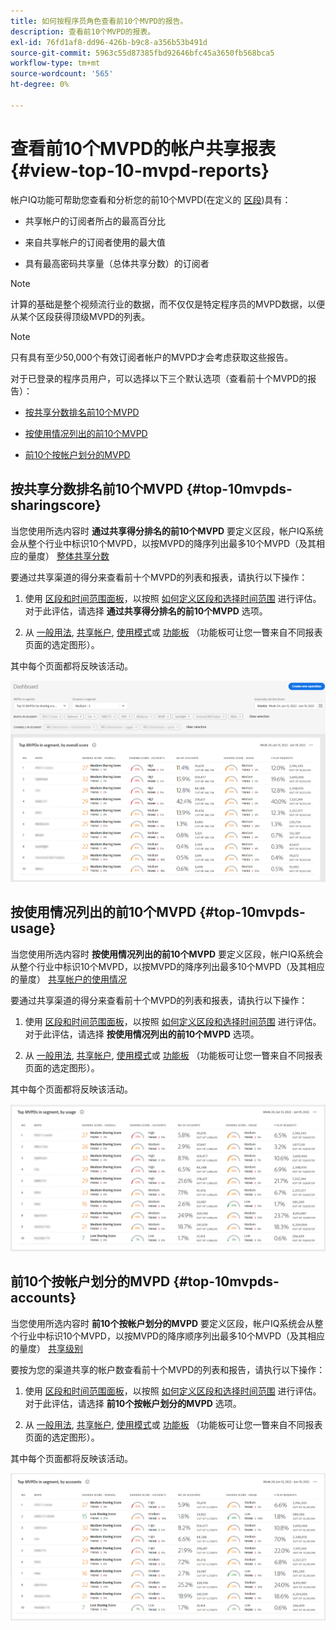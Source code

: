 ```yaml
---
title: 如何按程序员角色查看前10个MVPD的报告。
description: 查看前10个MVPD的报表。
exl-id: 76fd1af8-dd96-426b-b9c8-a356b53b491d
source-git-commit: 5963c55d87385fbd92646bfc45a3650fb568bca5
workflow-type: tm+mt
source-wordcount: '565'
ht-degree: 0%

---
```


# 查看前10个MVPD的帐户共享报表 <!--and Programmers--> {#view-top-10-mvpd-reports}

帐户IQ功能可帮助您查看和分析您的前10个MVPD(在定义的 [区段](/help/AccountIQ/product-concepts.md#segmet-def))具有：

* 共享帐户的订阅者所占的最高百分比

* 来自共享帐户的订阅者使用的最大值

* 具有最高密码共享量（总体共享分数）的订阅者

>[!NOTE]
>
>计算的基础是整个视频流行业的数据，而不仅仅是特定程序员的MVPD数据，以便从某个区段获得顶级MVPD的列表。

>[!NOTE]
>
>只有具有至少50,000个有效订阅者帐户的MVPD才会考虑获取这些报告。

对于已登录的程序员用户，可以选择以下三个默认选项（查看前十个MVPD的报告）：

* [按共享分数排名前10个MVPD](#top-10mvpds-sharingscore)

* [按使用情况列出的前10个MVPD](#top-10mvpds-usage)

* [前10个按帐户划分的MVPD](#top-10mvpds-accounts)

## 按共享分数排名前10个MVPD {#top-10mvpds-sharingscore}

当您使用所选内容时 **通过共享得分排名的前10个MVPD** 要定义区段，帐户IQ系统会从整个行业中标识10个MVPD，以按MVPD的降序列出最多10个MVPD（及其相应的量度） [整体共享分数](/help/AccountIQ/product-concepts.md#overall-sharing-score)

要通过共享渠道的得分来查看前十个MVPD的列表和报表，请执行以下操作：

1. 使用 [区段和时间范围面板](/help/AccountIQ/segments-timeframe.md)，以按照 [如何定义区段和选择时间范围](/help/AccountIQ/howto-select-segment-timeframe.md) 进行评估。 对于此评估，请选择 **通过共享得分排名的前10个MVPD** 选项。

1. 从 [一般用法](/help/AccountIQ/general-usage-reports.md), [共享帐户](/help/AccountIQ/shared-acc-reports.md), [使用模式](/help/AccountIQ/usage-patterns.md)或 [功能板](/help/AccountIQ/dashboard.md) （功能板可让您一瞥来自不同报表页面的选定图形）。

其中每个页面都将反映该活动。

![](assets/top-ten-mvpds-overallscore.png)

## 按使用情况列出的前10个MVPD {#top-10mvpds-usage}

当您使用所选内容时 **按使用情况列出的前10个MVPD** 要定义区段，帐户IQ系统会从整个行业中标识10个MVPD，以按MVPD的降序列出最多10个MVPD（及其相应的量度） [共享帐户的使用情况](/help/AccountIQ/product-concepts.md)

要通过共享渠道的得分来查看前十个MVPD的列表和报表，请执行以下操作：

1. 使用 [区段和时间范围面板](/help/AccountIQ/segments-timeframe.md)，以按照 [如何定义区段和选择时间范围](/help/AccountIQ/howto-select-segment-timeframe.md) 进行评估。 对于此评估，请选择 **按使用情况列出的前10个MVPD** 选项。

1. 从 [一般用法](/help/AccountIQ/general-usage-reports.md), [共享帐户](/help/AccountIQ/shared-acc-reports.md), [使用模式](/help/AccountIQ/usage-patterns.md)或 [功能板](/help/AccountIQ/dashboard.md) （功能板可让您一瞥来自不同报表页面的选定图形）。

其中每个页面都将反映该活动。

![](assets/top-ten-mvpds-usage.png)

## 前10个按帐户划分的MVPD {#top-10mvpds-accounts}

当您使用所选内容时 **前10个按帐户划分的MVPD** 要定义区段，帐户IQ系统会从整个行业中标识10个MVPD，以按MVPD的降序顺序列出最多10个MVPD（及其相应的量度） [共享级别](/help/AccountIQ/product-concepts.md)

要按为您的渠道共享的帐户数查看前十个MVPD的列表和报告，请执行以下操作：

1. 使用 [区段和时间范围面板](/help/AccountIQ/segments-timeframe.md)，以按照 [如何定义区段和选择时间范围](/help/AccountIQ/howto-select-segment-timeframe.md) 进行评估。 对于此评估，请选择 **前10个按帐户划分的MVPD** 选项。

1. 从 [一般用法](/help/AccountIQ/general-usage-reports.md), [共享帐户](/help/AccountIQ/shared-acc-reports.md), [使用模式](/help/AccountIQ/usage-patterns.md)或 [功能板](/help/AccountIQ/dashboard.md) （功能板可让您一瞥来自不同报表页面的选定图形）。

其中每个页面都将反映该活动。

![](assets/top-ten-mvpds-accounts.png)
